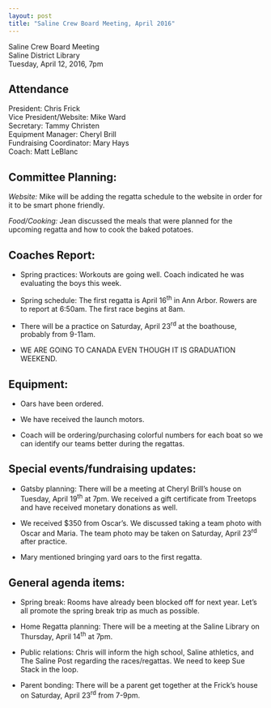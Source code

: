 ```yaml
---
layout: post  
title: "Saline Crew Board Meeting, April 2016"
---
```


Saline Crew Board Meeting  
Saline District Library  
Tuesday, April 12, 2016, 7pm

## Attendance

President: Chris Frick  
Vice President/Website: Mike Ward  
Secretary: Tammy Christen  
Equipment Manager: Cheryl Brill  
Fundraising Coordinator: Mary Hays  
Coach: Matt LeBlanc


## Committee Planning:

*Website:* Mike will be adding the regatta schedule to the website in
order for it to be smart phone friendly.

*Food/Cooking:* Jean discussed the meals that were planned for the
upcoming regatta and how to cook the baked potatoes.

## Coaches Report:

-   Spring practices: Workouts are going well. Coach indicated he was
    evaluating the boys this week.

-   Spring schedule: The first regatta is April 16<sup>th</sup> in
    Ann Arbor. Rowers are to report at 6:50am. The first race begins
    at 8am.

-   There will be a practice on Saturday, April 23<sup>rd</sup> at the
    boathouse, probably from 9-11am.

-   WE ARE GOING TO CANADA EVEN THOUGH IT IS GRADUATION WEEKEND.

## Equipment:

-   Oars have been ordered.

-   We have received the launch motors.

-   Coach will be ordering/purchasing colorful numbers for each boat so
    we can identify our teams better during the regattas.

## Special events/fundraising updates:

-   Gatsby planning: There will be a meeting at Cheryl Brill’s house on
    Tuesday, April 19<sup>th</sup> at 7pm. We received a gift
    certificate from Treetops and have received monetary donations
    as well.

-   We received \$350 from Oscar’s. We discussed taking a team photo
    with Oscar and Maria. The team photo may be taken on Saturday, April
    23<sup>rd</sup> after practice.

-   Mary mentioned bringing yard oars to the first regatta.

## General agenda items:

-   Spring break: Rooms have already been blocked off for next year.
    Let’s all promote the spring break trip as much as possible.

-   Home Regatta planning: There will be a meeting at the Saline Library
    on Thursday, April 14<sup>th</sup> at 7pm.

-   Public relations: Chris will inform the high school, Saline
    athletics, and The Saline Post regarding the races/regattas. We need
    to keep Sue Stack in the loop.

-   Parent bonding: There will be a parent get together at the Frick’s
    house on Saturday, April 23<sup>rd</sup> from 7-9pm.


